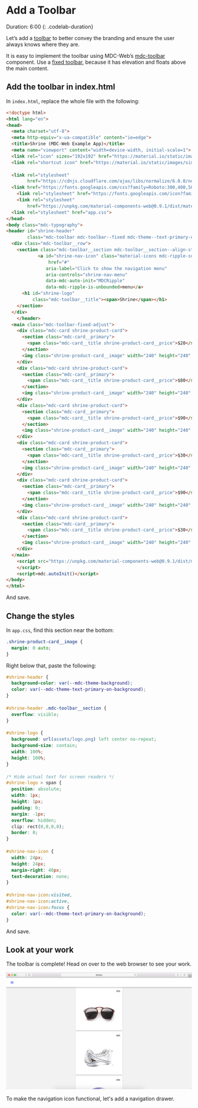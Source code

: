 <!--docs:
title: "3. Add a toolbar"
layout: landing
section: codelab
path: /codelab/3-toolbar/
-->

<!--
This is a simplified version of Building Beautiful Sites with MDC web
edited for a non-technical audience
-->


# Add a Toolbar

Duration: 6:00
 {: .codelab-duration}

Let’s add a [toolbar](https://material.io/guidelines/components/toolbars.html) to better convey the branding and ensure the user always knows where they are.

It is easy to implement the toolbar using MDC-Web’s [mdc-toolbar](https://github.com/material-components/material-components-web/tree/master/packages/mdc-toolbar) component. Use a [fixed toolbar](https://github.com/material-components/material-components-web/tree/master/packages/mdc-toolbar#fixed-toolbars), because it has elevation and floats above the main content.

## Add the toolbar in index.html

In `index.html`, replace the whole file with the following:

```html
<!doctype html>
<html lang="en">
<head>
  <meta charset="utf-8">
  <meta http-equiv="x-ua-compatible" content="ie=edge">
  <title>Shrine (MDC-Web Example App)</title>
  <meta name="viewport" content="width=device-width, initial-scale=1">
  <link rel="icon" sizes="192x192" href="https://material.io/static/images/simple-lp/favicons/components-192x192.png">
  <link rel="shortcut icon" href="https://material.io/static/images/simple-lp/favicons/components-72x72.png">

  <link rel="stylesheet"
        href="https://cdnjs.cloudflare.com/ajax/libs/normalize/6.0.0/normalize.min.css">
  <link href="https://fonts.googleapis.com/css?family=Roboto:300,400,500,700" rel="stylesheet">
	<link rel="stylesheet" href="https://fonts.googleapis.com/icon?family=Material+Icons">
	<link rel="stylesheet"
        href="https://unpkg.com/material-components-web@0.9.1/dist/material-components-web.min.css">
  <link rel="stylesheet" href="app.css">
</head>
<body class="mdc-typography">
<header id="shrine-header"
        class="mdc-toolbar mdc-toolbar--fixed mdc-theme--text-primary-on-background">
  <div class="mdc-toolbar__row">
    <section class="mdc-toolbar__section mdc-toolbar__section--align-start">
			<a id="shrine-nav-icon" class="material-icons mdc-ripple-surface"
			    href="#"
			   aria-label="Click to show the navigation menu"
			   aria-controls="shrine-nav-menu"
			   data-mdc-auto-init="MDCRipple"
			   data-mdc-ripple-is-unbounded>menu</a>
      <h1 id="shrine-logo"
          class="mdc-toolbar__title"><span>Shrine</span></h1>
    </section>
  </div>
	</header>
  <main class="mdc-toolbar-fixed-adjust">
    <div class="mdc-card shrine-product-card">
      <section class="mdc-card__primary">
        <span class="mdc-card__title shrine-product-card__price">$20</span>
      </section>
      <img class="shrine-product-card__image" width="240" height="240" alt="Sunglasses" src="assets/sunnies.png">
    </div>
    <div class="mdc-card shrine-product-card">
      <section class="mdc-card__primary">
        <span class="mdc-card__title shrine-product-card__price">$80</span>
      </section>
      <img class="shrine-product-card__image" width="240" height="240" alt="Shoes" src="assets/chucks.png">
    </div>
    <div class="mdc-card shrine-product-card">
      <section class="mdc-card__primary">
        <span class="mdc-card__title shrine-product-card__price">$90</span>
      </section>
      <img class="shrine-product-card__image" width="240" height="240" alt="Beach ball" src="assets/beachball.png">
    </div>
    <div class="mdc-card shrine-product-card">
      <section class="mdc-card__primary">
        <span class="mdc-card__title shrine-product-card__price">$30</span>
      </section>
      <img class="shrine-product-card__image" width="240" height="240" alt="Backpack" src="assets/backpack.png">
    </div>
    <div class="mdc-card shrine-product-card">
      <section class="mdc-card__primary">
        <span class="mdc-card__title shrine-product-card__price">$90</span>
      </section>
      <img class="shrine-product-card__image" width="240" height="240" alt="Clock" src="assets/clock.png">
    </div>
    <div class="mdc-card shrine-product-card">
      <section class="mdc-card__primary">
        <span class="mdc-card__title shrine-product-card__price">$30</span>
      </section>
      <img class="shrine-product-card__image" width="240" height="240" alt="Fish bowl" src="assets/fishbowl.png">
    </div>
  </main>
	<script src="https://unpkg.com/material-components-web@0.9.1/dist/material-components-web.min.js">
	</script>
	<script>mdc.autoInit()</script>
</body>
</html>
```

And save.

## Change the styles

In `app.css`, find this section near the bottom:

```css
.shrine-product-card__image {
  margin: 0 auto;
}
```

Right below that, paste the following:

```css
#shrine-header {
  background-color: var(--mdc-theme-background);
  color: var(--mdc-theme-text-primary-on-background);
}

#shrine-header .mdc-toolbar__section {
  overflow: visible;
}

#shrine-logo {
  background: url(assets/logo.png) left center no-repeat;
  background-size: contain;
  width: 100%;
  height: 100%;
}

/* Hide actual text for screen readers */
#shrine-logo > span {
  position: absolute;
  width: 1px;
  height: 1px;
  padding: 0;
  margin: -1px;
  overflow: hidden;
  clip: rect(0,0,0,0);
  border: 0;
}

#shrine-nav-icon {
  width: 24px;
  height: 24px;
  margin-right: 40px;
  text-decoration: none;
}

#shrine-nav-icon:visited,
#shrine-nav-icon:active,
#shrine-nav-icon:focus {
  color: var(--mdc-theme-text-primary-on-background);
}
```

And save.

## Look at your work

The toolbar is complete! Head on over to the web browser to see your work.

![Toolbar](img/05-toolbar.png)

To make the navigation icon functional, let's add a navigation drawer.
